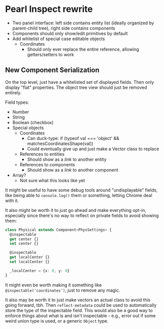 # Pearl Inspect rewrite

* Two panel interface: left side contains entity list (ideally organized by parent-child tree), right side contains components
* Components should only show/edit primitives by default
* Add whitelist of special case editable objects
  * Coordinates
    * Should only ever replace the entire reference, allowing getters/setters to work

## New Component Serialization

On the top level, just have a whitelisted set of displayed fields. Then only display "flat" properties. The object tree view should just be removed entirely.

Field types:

- Number
- String
- Boolean (checkbox)
- Special objects
  - Coordinates
    - Can duck-type: if (typeof val === 'object' && matchesCoordinatesShape(val))
    - Could eventually give up and just make a Vector class to replace
  - References to entities
    - Should show as a _link_ to another entity
  - References to components
    - Should show as a _link_ to another component
- Array?
  - Not sure what this looks like yet

It might be useful to have some debug tools around "undisplayable" fields, like being able to `console.log()` them or something, letting Chrome deal with it.

It also might be worth it to just go ahead and make everything opt-in, especially since there's no way to reflect on private fields to avoid showing them:

```typescript
class Physical extends Component<PhysSettings> {
  @inspectable
  get center {}
  set center {}

  @inspectable
  get localCenter {}
  set localCenter {}

  _localCenter = {x: 0, y: 0}
}
```

It might even be worth making it something like `@inspectable('coordinates')`, just to remove any magic.

It also may be worth it to just make vectors an actual class to avoid this going forward, tbh. Then `reflect-metadata` could be used to automatically store the type of the inspectable field. This would also be a good way to enforce things about what is and isn't inspectable - e.g., error out if some weird union type is used, or a generic `Object` type.